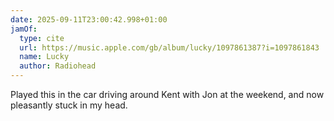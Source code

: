```yaml
---
date: 2025-09-11T23:00:42.998+01:00
jamOf:
  type: cite
  url: https://music.apple.com/gb/album/lucky/1097861387?i=1097861843
  name: Lucky
  author: Radiohead
---
```


Played this in the car driving around Kent with Jon at the weekend, and now pleasantly stuck in my head.
